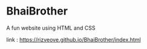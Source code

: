 # BhaiBrother
A fun website using HTML and CSS

link : https://rizveove.github.io/BhaiBrother/index.html

